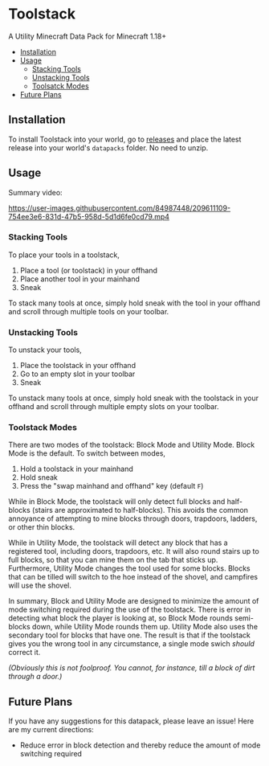 # Toolstack
A Utility Minecraft Data Pack for Minecraft 1.18+

- [Installation](#installation)
- [Usage](#usage)
  - [Stacking Tools](#stacking-tools)
  - [Unstacking Tools](#unstacking-tools)
  - [Toolsatck Modes](#toolstack-modes)
- [Future Plans](#future-plans)

## Installation

To install Toolstack into your world, go to
[releases](https://github.com/Andrew-LLL1210/ToolStack/releases)
and place the latest release into your world's `datapacks` folder.
No need to unzip.

## Usage

Summary video:



https://user-images.githubusercontent.com/84987448/209611109-754ee3e6-831d-47b5-958d-5d1d6fe0cd79.mp4



### Stacking Tools

To place your tools in a toolstack,
1. Place a tool (or toolstack) in your offhand
2. Place another tool in your mainhand
3. Sneak

To stack many tools at once, simply hold sneak with the tool in your offhand
and scroll through multiple tools on your toolbar.

### Unstacking Tools

To unstack your tools,
1. Place the toolstack in your offhand
2. Go to an empty slot in your toolbar
3. Sneak

To unstack many tools at once, simply hold sneak with the toolstack in your offhand
and scroll through multiple empty slots on your toolbar.

### Toolstack Modes

There are two modes of the toolstack: Block Mode and Utility Mode.
Block Mode is the default.
To switch between modes,
1. Hold a toolstack in your mainhand
2. Hold sneak
3. Press the "swap mainhand and offhand" key (default `F`)

While in Block Mode, the toolstack will only detect full blocks and half-blocks
(stairs are approximated to half-blocks). This avoids the common annoyance of attempting
to mine blocks through doors, trapdoors, ladders, or other thin blocks.

While in Utility Mode, the toolstack will detect any block that has a registered tool,
including doors, trapdoors, etc. It will also round stairs up to full blocks, so that you
can mine them on the tab that sticks up.
Furthermore, Utility Mode changes the tool used for some blocks. Blocks that can be tilled
will switch to the hoe instead of the shovel, and campfires will use the shovel.

In summary, Block and Utility Mode are designed to minimize the amount of mode switching
required during the use of the toolstack. There is error in detecting what block the
player is looking at, so Block Mode rounds semi-blocks down, while Utility Mode rounds
them up. Utility Mode also uses the secondary tool for blocks that have one. The result is
that if the toolstack gives you the wrong tool in any circumstance, a single mode swich
_should_ correct it.

_(Obviously this is not foolproof. You cannot, for instance, till a block of dirt through
a door.)_

## Future Plans

If you have any suggestions for this datapack, please leave an issue!
Here are my current directions:

- Reduce error in block detection and thereby reduce the amount of mode switching required
